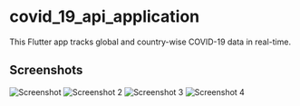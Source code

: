 # covid_19_api_application

This Flutter app tracks global and country-wise COVID-19 data in real-time.

## Screenshots

![Screenshot](screenshots/screenshot.jpg)
![Screenshot 2](screenshots/screenshot2.jpg)
![Screenshot 3](screenshots/screenshot3.jpg)
![Screenshot 4](screenshots/screenshot4.jpg)
